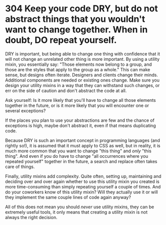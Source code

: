 # 304 Keep your code DRY, but do not abstract things that you wouldn't want to change together. When in doubt, DO repeat yourself.

DRY is important, but being able to change one thing with confidence that it will not change an unrelated other thing is more important. By using a utility mixin, you essentially say: "Those elements now belong to a group, and those are the styles that apply to the group as a whole." This can make sense, but designs often iterate. Designers and clients change their minds. Additional components are needed or existing ones change. Make sure you design your utility mixins in a way that they can withstand such changes, or err on the side of caution and don't abstract the code at all.

Ask yourself: Is it more likely that you'll have to change all those elements together in the future, or is it more likely that you will encounter one or several exceptions?

If the places you plan to use your abstractions are few and the chance of exceptions is high, maybe don't abstract it, even if that means duplicating code.

Because DRY is such an important concept in programming languages (and rightly so!), it is assumed that it must apply to CSS as well, but in reality, it is much more common that you want to change "this thing" and *only* "this thing". And even if you do have to change "all occurrences where you repeated yourself" together in the future, a search and replace often takes care of things.

Finally, utility mixins add complexity. Quite often, setting up, maintaining and deciding over and over again whether to use this utility mixin you created is more time-consuming than simply repeating yourself a couple of times. And do your coworkers know of this utility mixin? Will they actually use it or will they implement the same couple lines of code again anyway?

All of this does not mean you should *never* use utility mixins, they can be extremely useful tools, it only means that creating a utility mixin is not always the right decision.

